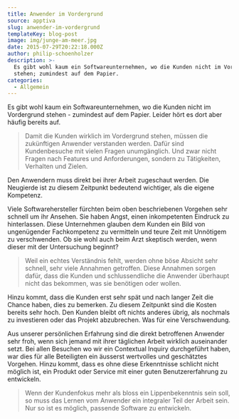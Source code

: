 ```yaml
---
title: Anwender im Vordergrund
source: apptiva
slug: anwender-im-vordergrund
templateKey: blog-post
image: img/junge-am-meer.jpg
date: 2015-07-29T20:22:18.000Z
author: philip-schoenholzer
description: >-
  Es gibt wohl kaum ein Softwareunternehmen, wo die Kunden nicht im Vordergrund
  stehen; zumindest auf dem Papier.
categories:
  - Allgemein
---
```


Es gibt wohl kaum ein Softwareunternehmen, wo die Kunden nicht im Vordergrund stehen - zumindest auf dem Papier. Leider hört es dort aber häufig bereits auf.

> Damit die Kunden wirklich im Vordergrund stehen, müssen die zukünftigen Anwender verstanden werden. Dafür sind Kundenbesuche mit vielen Fragen unumgänglich. Und zwar nicht Fragen nach Features und Anforderungen, sondern zu Tätigkeiten, Verhalten und Zielen.

Den Anwendern muss direkt bei ihrer Arbeit zugeschaut werden. Die Neugierde ist zu diesem Zeitpunkt bedeutend wichtiger, als die eigene Kompetenz.

Viele Softwarehersteller fürchten beim oben beschriebenen Vorgehen sehr schnell um ihr Ansehen. Sie haben Angst, einen inkompetenten Eindruck zu hinterlassen. Diese Unternehmen glauben dem Kunden ein Bild von ungenügender Fachkompetenz zu vermitteln und teure Zeit mit Unnötigem zu verschwenden. Ob sie wohl auch beim Arzt skeptisch werden, wenn dieser mit der Untersuchung beginnt?

> Weil ein echtes Verständnis fehlt, werden ohne böse Absicht sehr schnell, sehr viele Annahmen getroffen. Diese Annahmen sorgen dafür, dass die Kunden und schlussendliche die Anwender überhaupt nicht das bekommen, was sie benötigen oder wollen.

Hinzu kommt, dass die Kunden erst sehr spät und nach langer Zeit die Chance haben, dies zu bemerken. Zu diesem Zeitpunkt sind die Kosten bereits sehr hoch. Den Kunden bleibt oft nichts anderes übrig, als nochmals zu investieren oder das Projekt abzubrechen. Was für eine Verschwendung.

Aus unserer persönlichen Erfahrung sind die direkt betroffenen Anwender sehr froh, wenn sich jemand mit ihrer täglichen Arbeit wirklich auseinander setzt. Bei allen Besuchen wo wir ein Contextual Inquiry durchgeführt haben, war dies für alle Beteiligten ein äusserst wertvolles und geschätztes Vorgehen. Hinzu kommt, dass es ohne diese Erkenntnisse schlicht nicht möglich ist, ein Produkt oder Service mit einer guten Benutzererfahrung zu entwickeln.

> Wenn der Kundenfokus mehr als bloss ein Lippenbekenntnis sein soll, so muss das Lernen vom Anwender ein integraler Teil der Arbeit sein. Nur so ist es möglich, passende Software zu entwickeln.
